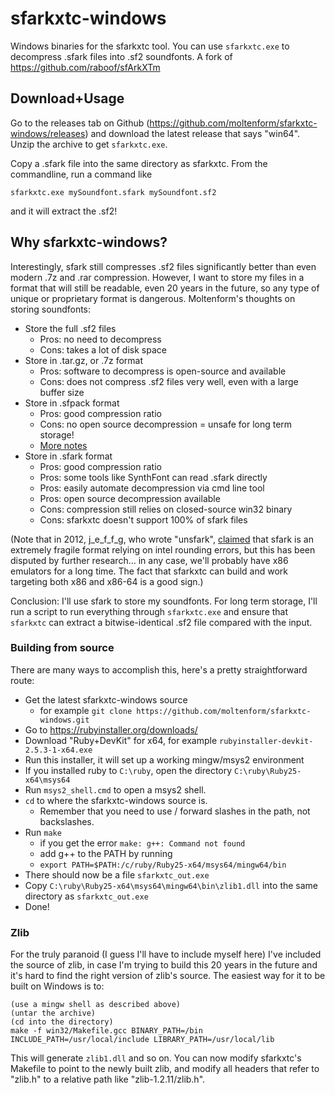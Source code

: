 
# sfarkxtc-windows

Windows binaries for the sfarkxtc tool. You can use `sfarkxtc.exe` to decompress .sfark files into .sf2 soundfonts. A fork of https://github.com/raboof/sfArkXTm

## Download+Usage

Go to the releases tab on Github (https://github.com/moltenform/sfarkxtc-windows/releases) and download the latest release that says "win64". Unzip the archive to get `sfarkxtc.exe`.

Copy a .sfark file into the same directory as sfarkxtc. From the commandline, run a command like

`sfarkxtc.exe mySoundfont.sfark mySoundfont.sf2`

and it will extract the .sf2!

## Why sfarkxtc-windows?

Interestingly, sfark still compresses .sf2 files significantly better than even modern .7z and .rar compression. However, I want to store my files in a format that will still be readable, even 20 years in the future, so any type of unique or proprietary format is dangerous. Moltenform's thoughts on storing soundfonts:

- Store the full .sf2 files
    - Pros: no need to decompress
    - Cons: takes a lot of disk space
- Store in .tar.gz, or .7z format
    - Pros: software to decompress is open-source and available
    - Cons: does not compress .sf2 files very well, even with a large buffer size
- Store in .sfpack format
    - Pros: good compression ratio
    - Cons: no open source decompression = unsafe for long term storage!
    - [More notes](./src/sfpack_notes.md)
- Store in .sfark format
    - Pros: good compression ratio
    - Pros: some tools like SynthFont can read .sfark directly
    - Pros: easily automate decompression via cmd line tool
    - Pros: open source decompression available
    - Cons: compression still relies on closed-source win32 binary
    - Cons: sfarkxtc doesn't support 100% of sfark files

(Note that in 2012, j\_e\_f\_f\_g, who wrote "unsfark", [claimed](https://www.linuxmusicians.com/viewtopic.php?t=9854) that sfark is an extremely fragile format relying on intel rounding errors, but this has been disputed by further research... in any case, we'll probably have x86 emulators for a long time. The fact that sfarkxtc can build and work targeting both x86 and x86-64 is a good sign.)

Conclusion: I'll use sfark to store my soundfonts. For long term storage, I'll run a script to run everything through `sfarkxtc.exe` and ensure that `sfarkxtc` can extract a bitwise-identical .sf2 file compared with the input.

### Building from source

There are many ways to accomplish this, here's a pretty straightforward route:

- Get the latest sfarkxtc-windows source
    - for example `git clone https://github.com/moltenform/sfarkxtc-windows.git`
- Go to https://rubyinstaller.org/downloads/
- Download "Ruby+DevKit" for x64, for example `rubyinstaller-devkit-2.5.3-1-x64.exe`
- Run this installer, it will set up a working mingw/msys2 environment
- If you installed ruby to `C:\ruby`, open the directory `C:\ruby\Ruby25-x64\msys64`
- Run `msys2_shell.cmd` to open a msys2 shell.
- `cd` to where the sfarkxtc-windows source is.
    - Remember that you need to use / forward slashes in the path, not backslashes.
- Run `make`
    - if you get the error `make: g++: Command not found`
    - add g++ to the PATH by running
    - `export PATH=$PATH:/c/ruby/Ruby25-x64/msys64/mingw64/bin`
- There should now be a file `sfarkxtc_out.exe`
- Copy `C:\ruby\Ruby25-x64\msys64\mingw64\bin\zlib1.dll` into the same directory as `sfarkxtc_out.exe`
- Done!

### Zlib

For the truly paranoid (I guess I'll have to include myself here) I've included the source of zlib, in case I'm trying to build this 20 years in the future and it's hard to find the right version of zlib's source. The easiest way for it to be built on Windows is to:

```
(use a mingw shell as described above)
(untar the archive)
(cd into the directory)
make -f win32/Makefile.gcc BINARY_PATH=/bin INCLUDE_PATH=/usr/local/include LIBRARY_PATH=/usr/local/lib
```

This will generate `zlib1.dll` and so on. You can now modify sfarkxtc's Makefile to point to the newly built zlib, and modify all headers that refer to "zlib.h" to a relative path like "zlib-1.2.11/zlib.h".

